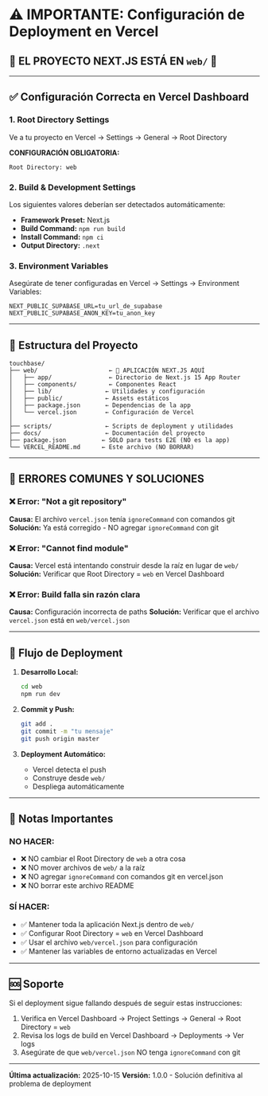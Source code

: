 # ⚠️ IMPORTANTE: Configuración de Deployment en Vercel

## 🚨 EL PROYECTO NEXT.JS ESTÁ EN `web/` 🚨

---

## ✅ Configuración Correcta en Vercel Dashboard

### 1. **Root Directory Settings**
Ve a tu proyecto en Vercel → Settings → General → Root Directory

**CONFIGURACIÓN OBLIGATORIA:**
```
Root Directory: web
```

### 2. **Build & Development Settings**
Los siguientes valores deberían ser detectados automáticamente:

- **Framework Preset:** Next.js
- **Build Command:** `npm run build`
- **Install Command:** `npm ci`
- **Output Directory:** `.next`

### 3. **Environment Variables**
Asegúrate de tener configuradas en Vercel → Settings → Environment Variables:

```
NEXT_PUBLIC_SUPABASE_URL=tu_url_de_supabase
NEXT_PUBLIC_SUPABASE_ANON_KEY=tu_anon_key
```

---

## 📁 Estructura del Proyecto

```
touchbase/
├── web/                    ← 🎯 APLICACIÓN NEXT.JS AQUÍ
│   ├── app/                ← Directorio de Next.js 15 App Router
│   ├── components/         ← Componentes React
│   ├── lib/               ← Utilidades y configuración
│   ├── public/            ← Assets estáticos
│   ├── package.json       ← Dependencias de la app
│   └── vercel.json        ← Configuración de Vercel
│
├── scripts/               ← Scripts de deployment y utilidades
├── docs/                  ← Documentación del proyecto
├── package.json          ← SOLO para tests E2E (NO es la app)
└── VERCEL_README.md      ← Este archivo (NO BORRAR)
```

---

## 🚫 ERRORES COMUNES Y SOLUCIONES

### ❌ Error: "Not a git repository"
**Causa:** El archivo `vercel.json` tenía `ignoreCommand` con comandos git
**Solución:** Ya está corregido - NO agregar `ignoreCommand` con git

### ❌ Error: "Cannot find module"
**Causa:** Vercel está intentando construir desde la raíz en lugar de `web/`
**Solución:** Verificar que Root Directory = `web` en Vercel Dashboard

### ❌ Error: Build falla sin razón clara
**Causa:** Configuración incorrecta de paths
**Solución:** Verificar que el archivo `vercel.json` está en `web/vercel.json`

---

## 🚀 Flujo de Deployment

1. **Desarrollo Local:**
   ```bash
   cd web
   npm run dev
   ```

2. **Commit y Push:**
   ```bash
   git add .
   git commit -m "tu mensaje"
   git push origin master
   ```

3. **Deployment Automático:**
   - Vercel detecta el push
   - Construye desde `web/`
   - Despliega automáticamente

---

## 📝 Notas Importantes

### NO HACER:
- ❌ NO cambiar el Root Directory de `web` a otra cosa
- ❌ NO mover archivos de `web/` a la raíz
- ❌ NO agregar `ignoreCommand` con comandos git en vercel.json
- ❌ NO borrar este archivo README

### SÍ HACER:
- ✅ Mantener toda la aplicación Next.js dentro de `web/`
- ✅ Configurar Root Directory = `web` en Vercel Dashboard
- ✅ Usar el archivo `web/vercel.json` para configuración
- ✅ Mantener las variables de entorno actualizadas en Vercel

---

## 🆘 Soporte

Si el deployment sigue fallando después de seguir estas instrucciones:

1. Verifica en Vercel Dashboard → Project Settings → General → Root Directory = `web`
2. Revisa los logs de build en Vercel Dashboard → Deployments → Ver logs
3. Asegúrate de que `web/vercel.json` NO tenga `ignoreCommand` con git

---

**Última actualización:** 2025-10-15
**Versión:** 1.0.0 - Solución definitiva al problema de deployment